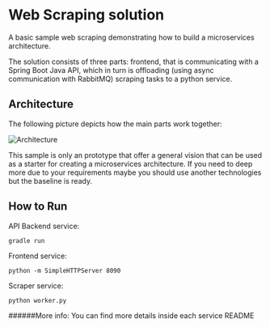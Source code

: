# Web Scraping solution

A basic sample web scraping demonstrating how to build a microservices architecture.

The solution consists of three parts: frontend, that is communicating with a Spring Boot Java API, which in turn is offloading (using async communication with RabbitMQ) scraping tasks to a python service.

## Architecture

The following picture depicts how the main parts work together:

![Architecture](http://www.hispamedia.es/santagar/images/web-scraping-solution.png)

This sample is only an prototype that offer a general vision that can be used as a starter for creating a microservices architecture. If you need to deep more due to your requirements maybe you should use another technologies but the baseline is ready.
## How to Run

API Backend service:

    gradle run
     
Frontend service:

    python -m SimpleHTTPServer 8090
     
Scraper service:

    python worker.py
    
######More info: You can find more details inside each service README